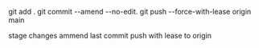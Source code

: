 git add .
git commit --amend --no-edit.
git push --force-with-lease origin main

stage changes
ammend last commit
push with lease to origin 
